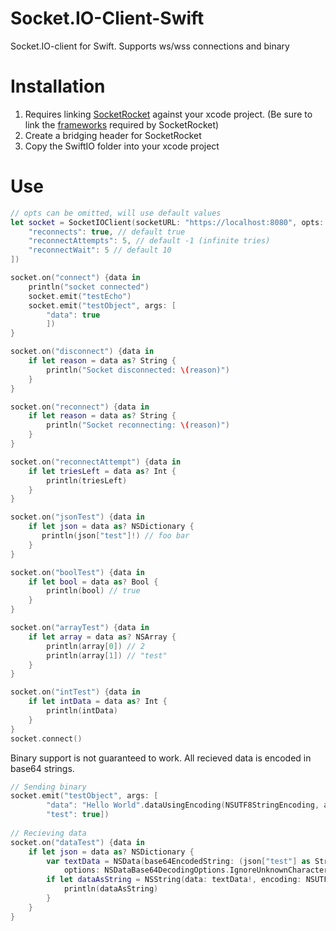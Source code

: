 Socket.IO-Client-Swift
======================

Socket.IO-client for Swift. Supports ws/wss connections and binary

Installation
============
1. Requires linking [SocketRocket](https://github.com/square/SocketRocket) against your xcode project. (Be sure to link the [frameworks](https://github.com/square/SocketRocket#framework-dependencies) required by SocketRocket)
2. Create a bridging header for SocketRocket
3. Copy the SwiftIO folder into your xcode project

Use
===

```swift
// opts can be omitted, will use default values
let socket = SocketIOClient(socketURL: "https://localhost:8080", opts: [
    "reconnects": true, // default true
    "reconnectAttempts": 5, // default -1 (infinite tries)
    "reconnectWait": 5 // default 10
])

socket.on("connect") {data in
    println("socket connected")
    socket.emit("testEcho")
    socket.emit("testObject", args: [
        "data": true
        ])
}

socket.on("disconnect") {data in
    if let reason = data as? String {
        println("Socket disconnected: \(reason)")
    }
}

socket.on("reconnect") {data in
    if let reason = data as? String {
        println("Socket reconnecting: \(reason)")
    }
}

socket.on("reconnectAttempt") {data in
    if let triesLeft = data as? Int {
        println(triesLeft)
    }
}

socket.on("jsonTest") {data in
    if let json = data as? NSDictionary {
       println(json["test"]!) // foo bar
    }
}

socket.on("boolTest") {data in
    if let bool = data as? Bool {
        println(bool) // true
    }
}

socket.on("arrayTest") {data in
    if let array = data as? NSArray {
        println(array[0]) // 2
        println(array[1]) // "test"
    }
}

socket.on("intTest") {data in
    if let intData = data as? Int {
        println(intData)
    }
}
socket.connect()
```

Binary support is not guaranteed to work. All recieved data is encoded in base64 strings.
```swift
// Sending binary
socket.emit("testObject", args: [
        "data": "Hello World".dataUsingEncoding(NSUTF8StringEncoding, allowLossyConversion: false)!,
        "test": true])
        
// Recieving data
socket.on("dataTest") {data in
    if let json = data as? NSDictionary {
        var textData = NSData(base64EncodedString: (json["test"] as String),
            options: NSDataBase64DecodingOptions.IgnoreUnknownCharacters)
        if let dataAsString = NSString(data: textData!, encoding: NSUTF8StringEncoding) {
            println(dataAsString)
        }
    }
}
```
